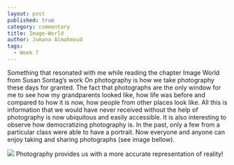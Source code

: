 ```yaml
---
layout: post
published: true
category: commentary
title: Image-World
author: Jumana Almahmoud
tags:
  - Week 7
---
```

Something that resonated with me while reading the chapter Image World from Susan Sontag’s work On photography is how we take photography these days for granted. The fact that photographs are the only window for me to see how my grandparents looked like, how life was before and compared to how it is now, how people from other places look like. All this is information that we would have never received without the help of photography is now ubiquitous and easily accessible. It is also interesting to observe how democratizing photography is. In the past, only a few from a particular class were able to have a portrait. Now everyone and anyone can enjoy taking and sharing photographs (see image bellow).

![](https://preview.redd.it/ntenk6618ks71.jpg?width=1170&format=pjpg&auto=webp&s=1f8af59ed01720cca30ff0d94142806afe10dd99)
Photography provides us with a more accurate representation of reality!